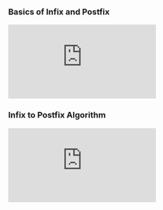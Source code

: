 ### Basics of Infix and Postfix

<iframe src="https://www.youtube.com/embed/g7YM1tjT1D8" frameborder="0" allow="autoplay; encrypted-media" allowfullscreen></iframe>

### Infix to Postfix Algorithm
<iframe src="https://www.youtube.com/embed/tuuUFBbXu_E" frameborder="0" allow="autoplay; encrypted-media" allowfullscreen></iframe>



